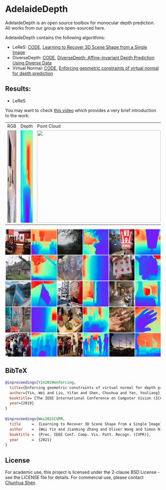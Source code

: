 # AdelaideDepth
AdelaideDepth is an open source toolbox for monocular depth prediction. All works from our group are open-sourced here.

AdelaideDepth contains the following algorithms:
* LeReS: [CODE](LeReS), [Learning to Recover 3D Scene Shape from a Single Image](https://arxiv.org/abs/2012.09365)
* DiverseDepth: [CODE](DiverseDepth), [DiverseDepth: Affine-invariant Depth Prediction Using Diverse Data](https://arxiv.org/abs/2002.00569)
* Virtual Normal: [CODE](https://github.com/YvanYin/VNL_Monocular_Depth_Prediction),  [Enforcing geometric constraints of virtual normal for depth prediction](https://arxiv.org/abs/1907.12209)


## Results:
* LeReS
  
You may want to check [this video](http://www.youtube.com/watch?v=UuT5_GK_TWk) which provides a very brief introduction to the work:

<table>
  <tr>
    <td>RGB</td>
     <td>Depth</td>
     <td>Point Cloud</td>
  </tr>
  <tr>
    <td><img src="examples/2-rgb.jpg" width=400 height=300></td>  
    <td><img src="examples/2.jpg" width=400 height=300></td>
    <td><img src="examples/2.gif" width=400 height=300></td>
  </tr>
 </table>

![Depth](./examples/depth.png)

## BibTeX

```BibTeX
@inproceedings{Yin2019enforcing,
  title={Enforcing geometric constraints of virtual normal for depth prediction},
  author={Yin, Wei and Liu, Yifan and Shen, Chunhua and Yan, Youliang},
  booktitle= {The IEEE International Conference on Computer Vision (ICCV)},
  year={2019}
}

@inproceedings{Wei2021CVPR,
  title     =  {Learning to Recover 3D Scene Shape from a Single Image},
  author    =  {Wei Yin and Jianming Zhang and Oliver Wang and Simon Niklaus and Long Mai and Simon Chen and Chunhua Shen},
  booktitle =  {Proc. IEEE Conf. Comp. Vis. Patt. Recogn. (CVPR)},
  year      =  {2021}
}
```

## License

For academic use, this project is licensed under the 2-clause BSD License - see the LICENSE file for details. For commercial use, please contact [Chunhua Shen](mailto:chhshen@gmail.com).
